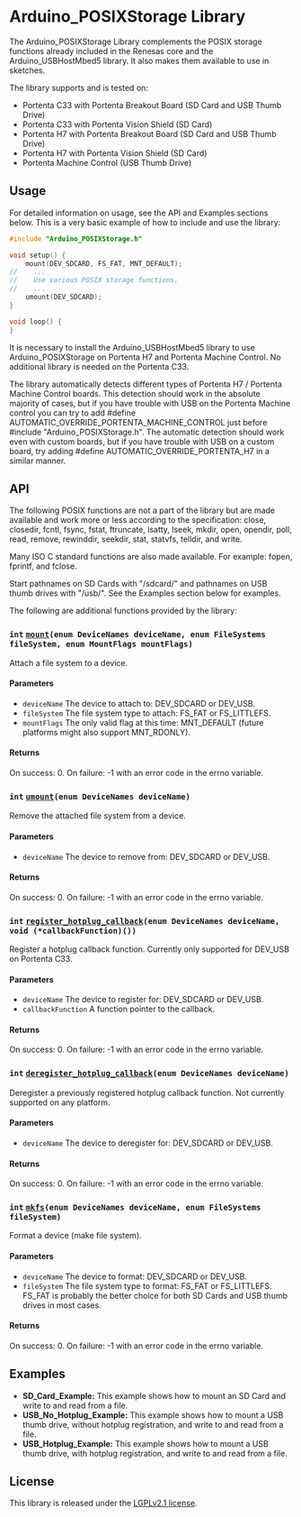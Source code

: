 # Arduino_POSIXStorage Library

The Arduino_POSIXStorage Library complements the POSIX storage functions already included in the Renesas core and the Arduino_USBHostMbed5 library. It also makes them available to use in sketches.

The library supports and is tested on:
- Portenta C33 with Portenta Breakout Board (SD Card and USB Thumb Drive)
- Portenta C33 with Portenta Vision Shield  (SD Card)
- Portenta H7 with Portenta Breakout Board  (SD Card and USB Thumb Drive)
- Portenta H7 with Portenta Vision Shield   (SD Card)
- Portenta Machine Control                  (USB Thumb Drive)


## Usage

For detailed information on usage, see the API and Examples sections below. This is a very basic example of how to include and use the library:

```cpp
#include "Arduino_POSIXStorage.h"

void setup() {
    mount(DEV_SDCARD, FS_FAT, MNT_DEFAULT);
//    ...
//    Use various POSIX storage functions.
//    ...
    umount(DEV_SDCARD);
}

void loop() {  
}
```

It is necessary to install the Arduino_USBHostMbed5 library to use Arduino_POSIXStorage on Portenta H7 and Portenta Machine Control. No additional library is needed on the Portenta C33.

The library automatically detects different types of Portenta H7 / Portenta Machine Control boards. This detection should work in the absolute majority of cases, but if you have trouble with USB on the Portenta Machine control you can try to add #define AUTOMATIC_OVERRIDE_PORTENTA_MACHINE_CONTROL just before #include "Arduino_POSIXStorage.h". The automatic detection should work even with custom boards, but if you have trouble with USB on a custom board, try adding #define AUTOMATIC_OVERRIDE_PORTENTA_H7 in a similar manner.

## API

The following POSIX functions are not a part of the library but are made available and work more or less according to the specification: close, closedir, fcntl, fsync, fstat, ftruncate, isatty, lseek, mkdir, open, opendir, poll, read, remove, rewinddir, seekdir, stat, statvfs, telldir, and write.

Many ISO C standard functions are also made available. For example: fopen, fprintf, and fclose.

Start pathnames on SD Cards with "/sdcard/" and pathnames on USB thumb drives with "/usb/". See the Examples section below for examples.

The following are additional functions provided by the library:

### `int` [`mount`](#)`(enum DeviceNames deviceName, enum FileSystems fileSystem, enum MountFlags mountFlags)`

Attach a file system to a device.

#### Parameters
* `deviceName` The device to attach to: DEV_SDCARD or DEV_USB.
* `fileSystem` The file system type to attach: FS_FAT or FS_LITTLEFS.
* `mountFlags` The only valid flag at this time: MNT_DEFAULT (future platforms might also support MNT_RDONLY).

#### Returns
On success: 0. On failure: -1 with an error code in the errno variable.


### `int` [`umount`](#)`(enum DeviceNames deviceName)`

Remove the attached file system from a device.

#### Parameters
* `deviceName` The device to remove from: DEV_SDCARD or DEV_USB.

#### Returns
On success: 0. On failure: -1 with an error code in the errno variable.


### `int` [`register_hotplug_callback`](#)`(enum DeviceNames deviceName, void (*callbackFunction)())`

Register a hotplug callback function. Currently only supported for DEV_USB on Portenta C33.

#### Parameters
* `deviceName` The device to register for: DEV_SDCARD or DEV_USB.
* `callbackFunction` A function pointer to the callback.

#### Returns
On success: 0. On failure: -1 with an error code in the errno variable.


### `int` [`deregister_hotplug_callback`](#)`(enum DeviceNames deviceName)`

Deregister a previously registered hotplug callback function. Not currently supported on any platform.

#### Parameters
* `deviceName` The device to deregister for: DEV_SDCARD or DEV_USB.

#### Returns
On success: 0. On failure: -1 with an error code in the errno variable.


### `int` [`mkfs`](#)`(enum DeviceNames deviceName, enum FileSystems fileSystem)`

Format a device (make file system).

#### Parameters
* `deviceName` The device to format: DEV_SDCARD or DEV_USB.
* `fileSystem` The file system type to format: FS_FAT or FS_LITTLEFS. FS_FAT is probably the better choice for both SD Cards and USB thumb drives in most cases.

#### Returns
On success: 0. On failure: -1 with an error code in the errno variable.


## Examples

- **SD_Card_Example:** This example shows how to mount an SD Card and write to and read from a file.
- **USB_No_Hotplug_Example:** This example shows how to mount a USB thumb drive, without hotplug registration, and write to and read from a file.
- **USB_Hotplug_Example:** This example shows how to mount a USB thumb drive, with hotplug registration, and write to and read from a file.

## License

This library is released under the [LGPLv2.1 license](https://www.gnu.org/licenses/old-licenses/lgpl-2.1-standalone.html).

